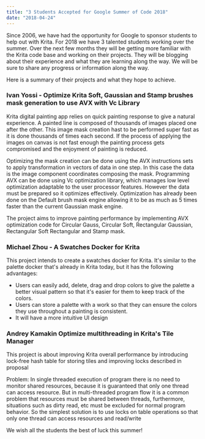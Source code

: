 ```yaml
---
title: "3 Students Accepted for Google Summer of Code 2018"
date: "2018-04-24"
---
```


Since 2006, we have had the opportunity for Google to sponsor students to help out with Krita. For 2018 we have 3 talented students working over the summer. Over the next few months they will be getting more familiar with the Krita code base and working on their projects. They will be blogging about their experience and what they are learning along the way. We will be sure to share any progress or information along the way.

Here is a summary of their projects and what they hope to achieve.

### Ivan Yossi - Optimize Krita Soft, Gaussian and Stamp brushes mask generation to use AVX with Vc Library

Krita digital painting app relies on quick painting response to give a natural experience. A painted line is composed of thousands of images placed one after the other. This image mask creation hast to be performed super fast as it is done thousands of times each second. If the process of applying the images on canvas is not fast enough the painting process gets compromised and the enjoyment of painting is reduced.

Optimizing the mask creation can be done using the AVX instructions sets to apply transformation in vectors of data in one step. In this case the data is the image component coordinates composing the mask. Programming AVX can be done using Vc optimization library, which manages low level optimization adaptable to the user processor features. However the data must be prepared so it optimizes effectively. Optimization has already been done on the Default brush mask engine allowing it to be as much as 5 times faster than the current Gaussian mask engine.

The project aims to improve painting performance by implementing AVX optimization code for Circular Gauss, Circular Soft, Rectangular Gaussian, Rectangular Soft Rectangular and Stamp mask.

### Michael Zhou - A Swatches Docker for Krita

This project intends to create a swatches docker for Krita. It's similar to the palette docker that's already in Krita today, but it has the following advantages:

- Users can easily add, delete, drag and drop colors to give the palette a better visual pattern so that it's easier for them to keep track of the colors.
- Users can store a palette with a work so that they can ensure the colors they use throughout a painting is consistent.
- It will have a more intuitive UI design

### Andrey Kamakin Optimize multithreading in Krita's Tile Manager

This project is about improving Krita overall performance by introducing lock-free hash table for storing tiles and improving locks described in proposal

Problem: In single threaded execution of program there is no need to monitor shared resources, because it is guaranteed that only one thread can access resource. But in multi-threaded program flow it is a common problem that resources must be shared between threads, furthermore, situations such as dirty read, etc must be excluded for normal program behavior. So the simplest solution is to use locks on table operations so that only one thread can access resources and read/write

We wish all the students the best of luck this summer!
